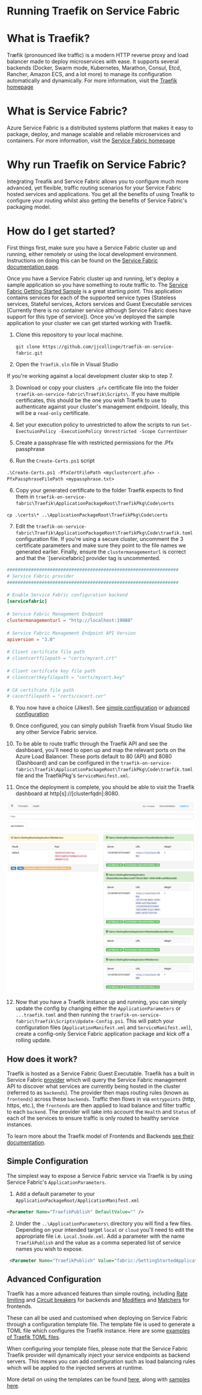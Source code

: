 # Running Traefik on Service Fabric

# What is Traefik?
Træfik (pronounced like traffic) is a modern HTTP reverse proxy and load balancer made to deploy microservices with ease. It supports several backends (Docker, Swarm mode, Kubernetes, Marathon, Consul, Etcd, Rancher, Amazon ECS, and a lot more) to manage its configuration automatically and dynamically.
For more information, visit the [Traefik homepage](https://traefik.io/)

# What is Service Fabric?
Azure Service Fabric is a distributed systems platform that makes it easy to package, deploy, and manage scalable and reliable microservices and containers.
For more information, visit the [Service Fabric homepage](https://azure.microsoft.com/en-gb/services/service-fabric/)

# Why run Traefik on Service Fabric?
Integrating Treafik and Service Fabric allows you to configure much more advanced, yet flexible, traffic routing scenarios for your Service Fabric hosted services and applications. You get all the benefits of using Treafik to configure your routing whilst also getting the benefits of Service Fabric's packaging model.

# How do I get started?
First things first, make sure you have a Service Fabric cluster up and running, either remotely or using the local development environment. Instructions on doing this can be found on the [Service Fabric documentation page](https://docs.microsoft.com/en-gb/azure/service-fabric/).

Once you have a Service Fabric cluster up and running, let's deploy a sample application so you have something to route traffic to. The [Service Fabric Getting Started Sample](https://azure.microsoft.com/en-us/resources/samples/service-fabric-dotnet-getting-started/) is a great starting point. This application contains services for each of the supported service types (Stateless services, Stateful services, Actors services and Guest Executable services [Currently there is no container service although Service Fabric does have support for this type of service]). Once you've deployed the sample application to your cluster we can get started working with Traefik.

1. Clone this repository to your local machine.
    
    `git clone https://github.com/jjcollinge/traefik-on-service-fabric.git`

2. Open the `Traefik.sln` file in Visual Studio

If you're working against a local development cluster skip to step 7.

3. Download or copy your clusters `.pfx` certificate file into the folder `traefik-on-service-fabric\Traefik\Scripts\`. If you have multiple certificates, this should be the one you wish Traefik to use to authenticate against your cluster's management endpoint. Ideally, this will be a `read-only` certificate.

4. Set your execution policy to unrestricted to allow the scripts to run
`Set-ExectuionPolicy -ExecutionPolicy Unrestricted -Scope CurrentUser`

5. Create a passphrase file with restricted permissions for the .Pfx passphrase

5. Run the `Create-Certs.ps1` script

`.\Create-Certs.ps1 -PfxCertFilePath <myclustercert.pfx> -PfxPassphraseFilePath <mypassphrase.txt>`

6. Copy your generated certificate to the folder Traefik expects to find them in `traefik-on-service-fabric\Traefik\ApplicationPackageRoot\TraefikPkg\Code\certs`

`cp .\certs\* ..\ApplicationPackageRoot\TraefikPkg\Code\certs`

7. Edit the `traefik-on-service-fabric\Traefik\ApplicationPackageRoot\TraefikPkg\Code\traefik.toml` configuration file. If you're using a secure cluster, uncomment the 3 certificate parameters and make sure they point to the file names we generated earlier. Finally, ensure the `clustermanagementurl` is correct and that the `[servicefabric] provider tag is uncommented.

```toml
################################################################
# Service Fabric provider
################################################################

# Enable Service Fabric configuration backend
[servicefabric]

# Service Fabric Management Endpoint
clustermanagementurl = "http://localhost:19080"

# Service Fabric Management Endpoint API Version
apiversion = "3.0"

# Client certifcate file path
# clientcertfilepath = "certs/mycert.crt"

# Client certifcate key file path
# clientcertkeyfilepath = "certs/mycert.key"

# CA certifcate file path
# cacertfilepath = "certs/cacert.cer"
```

8. You now have a choice (Jikes!). See [simple configuration](#simple-configuration) or [advanced configuration](#advanced-configuration)

9. Once configured, you can simply publish Traefik from Visual Studio like any other Service Fabric service.

10. To be able to route traffic through the Traefik API and see the dashboard, you'll need to open up and map the relevant ports on the Azure Load Balancer. These ports default to 80 (API) and 8080 (Dashboard) and can be configured in the `traefik-on-service-fabric\Traefik\ApplicationPackageRoot\TraefikPkg\Code\traefik.toml` file and the TraefikPkg's `ServiceManifest.xml`.

11. Once the deployment is complete, you should be able to visit the Traefik dashboard at http[s]://[clusterfqdn]:8080.

![img](Docs/Images/traefikonsf.png)

12. Now that you have a Traefik instance up and running, you can simply update the config by changing either the `ApplicationParameters` or `...traefik.toml` and then running the `traefik-on-service-fabric\Traefik\Scripts\Update-Config.ps1`. This will patch your configuration files (`ApplicationManifest.xml` and `ServiceManifest.xml`), create a config-only Service Fabric application package and kick off a rolling update.

## How does it work?

Traefik is hosted as a Service Fabric Guest Executable. Traefik has a built in Service Fabric [provider](https://github.com/containous/traefik/tree/master/provider) which will query the Service Fabric management API to discover what services are currently being hosted in the cluster (referred to as `backends`). The provider then maps routing rules (known as `frontends`) across these `backends`. Traffic then flows in via `entrypoints` (http, https, etc.), the `frontends` are then applied to load balance and filter traffic to each `backend`. The provider will take into account the `Health` and `Status` of each of the services to ensure traffic is only routed to healthy service instances.

To learn more about the Traefik model of Frontends and Backends [see their documentation](https://docs.traefik.io/basics/).

## Simple Configuration

The simplest way to expose a Service Fabric service via Traefik is by using Service Fabric's `ApplicationParameters`. 

1. Add a default parameter to your `ApplicationPackageRoot/ApplicationManifest.xml`

```xml
<Parameter Name="TraefikPublish" DefaultValue="" />
```

2. Under the `..\ApplicationParameters\` directory you will find a few files. Depending on your intended target `local` or `cloud` you'll need to edit the appropriate file i.e. `Local.5node.xml`. Add a parameter with the name `TraefikPublish` and the value as a comma seperated list of service names you wish to expose.

```xml
 <Parameter Name="TraefikPublish" Value="fabric:/GettingStartedApplication/WebService" />
```

## Advanced Configuration

Traefik has a more advanced features than simple routing, including [Rate limiting](https://docs.traefik.io/basics/#backends) and [Circuit breakers](https://docs.traefik.io/basics/#backends) for backends and [Modifiers](https://docs.traefik.io/basics/#frontends) and [Matchers](https://docs.traefik.io/basics/#matchers) for frontends.

These can all be used and customised when deploying on Service Fabric through a configuration template file. The template file is used to generate a TOML file which configures the Traefik instance. Here are some [examples of Traefik TOML files](https://docs.traefik.io/user-guide/examples/).

When configuring your template files, please note that the Service Fabric Traefik provider will dynamically inject your service endpoints as backend servers. This means you can add configuration such as load balancing rules which will be applied to the injected servers at runtime.

More detail on using the templates can be found [here](Docs/CustomTemplates.MD), along with [samples here](Docs/SampleTemplates).


